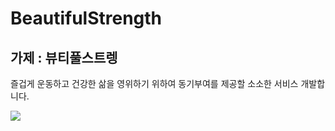 # BeautifulStrength
## 가제 : 뷰티풀스트렝
즐겁게 운동하고 건강한 삶을 영위하기 위하여 동기부여를 제공할 소소한 서비스 개발합니다.

<div>
  <img src="https://user-images.githubusercontent.com/32979404/79532610-9a53bd00-80b0-11ea-8032-345f245e77c3.png">
</div>
  
